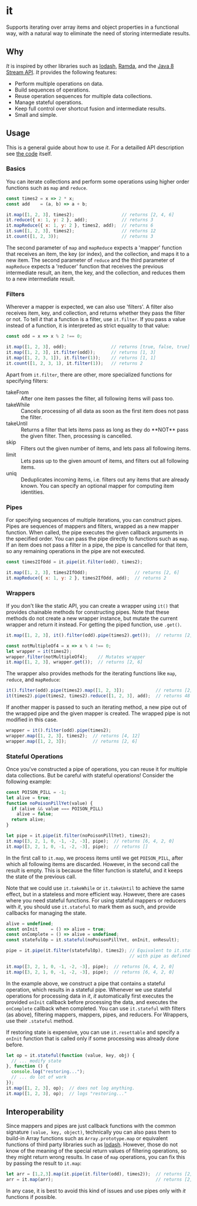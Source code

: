 # it

Supports iterating over array items and object properties in a functional way, with a natural way to eliminate the need of storing intermediate results.

## Why

*It* is inspired by other libraries such as [lodash](https://lodash.com/), [Ramda](http://ramdajs.com/), and the [Java 8 Stream API](https://docs.oracle.com/javase/8/docs/api/java/util/stream/package-summary.html). *It* provides the following features:
- Perform multiple operations on data.
- Build sequences of operations.
- Reuse operation sequences for multiple data collections.
- Manage stateful operations.
- Keep full control over shortcut fusion and intermediate results.
- Small and simple.

## Usage

This is a general guide about how to use *it*. For a detailled API description see [the code](it.js) itself.

### Basics

You can iterate collections and perform some operations using higher order functions such as `map` and `reduce`.

```javascript
const times2 = x => 2 * x;
const add    = (a, b) => a + b;

it.map([1, 2, 3], times2);                  // returns [2, 4, 6]
it.reduce({ x: 1, y: 2 }, add);             // returns 3
it.mapReduce({ x: 1, y: 2 }, times2, add);  // returns 6
it.sum([1, 2, 3], times2);                  // returns 12
it.count([1, 2, 3));                        // returns 3
```

The second parameter of `map` and `mapReduce` expects a 'mapper' function that receives an item, the key (or index), and the collection, and maps it to a new item. The second parameter of `reduce` and the third parameter of `mapReduce` expects a 'reducer' function that receives the previous intermediate result, an item, the key, and the collection, and reduces them to a new intermediate result.

### Filters

Wherever a mapper is expected, we can also use 'filters'. A filter also receives item, key, and collection, and returns whether they pass the filter or not. To tell *it* that a function is a filter, use `it.filter`. If you pass a value instead of a function, it is interpreted as strict equality to that value:

```javascript
const odd = x => x % 2 !== 0;

it.map([1, 2, 3], odd);                 // returns [true, false, true]
it.map([1, 2, 3], it.filter(odd));      // returns [1, 3]
it.map([1, 2, 3, 1]), it.filter(1));    // returns [1, 1]
it.count([1, 2, 3, 1), it.filter(1));   // returns 2
```

Apart from `it.filter`, there are other, more specialized functions for specifying filters:

<dl>
  <dt>takeFrom</dt>
  <dd>After one item passes the filter, all following items will pass too.</dd>

  <dt>takeWhile</dt>
  <dd>Cancels processing of all data as soon as the first item does not pass the filter.</dd>
  
  <dt>takeUntil</dt>
  <dd>Returns a filter that lets items pass as long as they do **NOT** pass the given filter. Then, processing is cancelled.</dd>
  
  <dt>skip</dt>
  <dd>Filters out the given number of items, and lets pass all following items.</dd>
  
  <dt>limit</dt>
  <dd>Lets pass up to the given amount of items, and filters out all following items.</dd>
  
  <dt>uniq</dt>
  <dd>Deduplicates incoming items, i.e. filters out any items that are already known. You can specify an optional mapper for computing item identities.</dd>
</dl>

### Pipes

For specifying sequences of multiple iterations, you can construct pipes. Pipes are sequences of mappers and filters, wrapped as a new mapper function. When called, the pipe executes the given callback arguments in the specified order. You can pass the pipe directly to functions such as `map`. If an item does not pass a filter in a pipe, the pipe is cancelled for that item, so any remaining operations in the pipe are not executed.
 
```javascript
const times2IfOdd = it.pipe(it.filter(odd), times2);

it.map([1, 2, 3], times2IfOdd);                  // returns [2, 6]
it.mapReduce({ x: 1, y: 2 }, times2IfOdd, add);  // returns 2
```

### Wrappers

If you don't like the static API, you can create a wrapper using `it()` that provides chainable methods for constructing pipes. Note that these methods do not create a new wrapper instance, but mutate the current wrapper and return it instead. For getting the piped function, use `.get()`.

```javascript
it.map([1, 2, 3], it().filter(odd).pipe(times2).get());  // returns [2, 6]

const notMultipleOf4 = x => x % 4 !== 0;
let wrapper = it(times2);
wrapper.filter(notMultipleOf4);    // Mutates wrapper
it.map([1, 2, 3], wrapper.get());  // returns [2, 6]
```

The wrapper also provides methods for the iterating functions like `map`, `reduce`, and `mapReduce`:

```javascript
it().filter(odd).pipe(times2).map([1, 2, 3]);            // returns [2, 6]
it(times2).pipe(times2, times2).reduce([1, 2, 3], add);  // returns 48
```

If another mapper is passed to such an iterating method, a new pipe out of the wrapped pipe and the given mapper is created. The wrapped pipe is not modified in this case.

```javascript
wrapper = it().filter(odd).pipe(times2);
wrapper.map([1, 2, 3], times2);  // returns [4, 12]
wrapper.map([1, 2, 3]);          // returns [2, 6]
```

### Stateful Operations

Once you've constructed a pipe of operations, you can reuse it for multiple data collections. But be careful with stateful operations! Consider the following example:

```javascript
const POISON_PILL = -1;
let alive = true;
function noPoisonPillYet(value) {
  if (alive && value === POISON_PILL)
    alive = false;
  return alive;
}

let pipe = it.pipe(it.filter(noPoisonPillYet), times2);
it.map([3, 2, 1, 0, -1, -2, -3], pipe);  // returns [6, 4, 2, 0]
it.map([3, 2, 1, 0, -1, -2, -3], pipe);  // returns []
```

In the first call to `it.map`, we process items until we get `POISON_PILL`, after which all following items are discarded. However, in the second call the result is empty. This is because the filter function is stateful, and it keeps the state of the previous call.

Note that we could use `it.takeWhile` or `it.takeUntil` to achieve the same effect, but in a stateless and more efficient way. However, there are cases where you need stateful functions. For using stateful mappers or reducers with *it*, you should use `it.stateful` to mark them as such, and provide callbacks for managing the state.

```javascript
alive = undefined;
const onInit     = () => alive = true;
const onComplete = () => alive = undefined;
const statefulOp = it.stateful(noPoisonPillYet, onInit, onResult);

pipe = it.pipe(it.filter(statefulOp), times2); // Equivalent to it.stateful(pipe, onInit, onResult),
                                               // with pipe as defined in previous example

it.map([3, 2, 1, 0, -1, -2, -3], pipe);  // returns [6, 4, 2, 0]
it.map([3, 2, 1, 0, -1, -2, -3], pipe);  // returns [6, 4, 2, 0]
```

In the example above, we construct a pipe that contains a stateful operation, which results in a stateful pipe. Whenever we use stateful operations for processing data in *it*, *it* automatically first executes the provided `onInit` callback before processing the data, and executes the `onComplete` callback when completed. You can use `it.stateful` with filters (as above), filtering mappers, mappers, pipes, and reducers. For Wrappers, use their `.stateful` method.

If restoring state is expensive, you can use `it.resettable` and specify a `onInit` function that is called only if some processing was already done before.

```javascript
let op = it.stateful(function (value, key, obj) {
  // ... modify state
}, function () {
  console.log("restoring...");
  // ... do lot of work
});
it.map([1, 2, 3], op);  // does not log anything.
it.map([1, 2, 3], op);  // logs "restoring..."
```

## Interoperability

Since mappers and pipes are just callback functions with the common signature `(value, key, object)`, technically you can also pass them to build-in Array functions such as `Array.prototype.map` or equivalent functions of third party libraries such as [lodash](https://lodash.com/). However, those do not know of the meaning of the special return values of filtering operations, so they might return wrong results. In case of `map` operations, you can fix this by passing the result to `it.map`:

```javascript
let arr = [1,2,3].map(it.pipe(it.filter(odd), times2));  // returns [2, <Object>, 6]
arr = it.map(arr);                                       // returns [2, 6]
```

In any case, it is best to avoid this kind of issues and use pipes only with *it* functions if possible.
